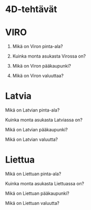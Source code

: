 # 4D-tehtävät

# VIRO

1. Mikä on Viron pinta-ala?

2. Kuinka monta asukasta Virossa on?

3. Mikä on Viron pääkaupunki?

4. Mikä on Viron valuuttaa?

# Latvia

Mikä on Latvian pinta-ala?

Kuinka monta asukasta Latviassa on?

Mikä on Latvian pääkaupunki?

Mikä on Latvian valuutta?

# Liettua

Mikä on Liettuan pinta-ala?

Kuinka monta asukasta Liettuassa on?

Mikä on Liettuan pääkaupunki?

Mikä on Liettuan valuutta?
